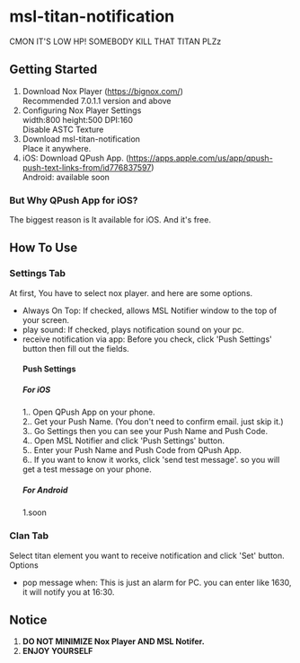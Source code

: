 # msl-titan-notification

CMON IT'S LOW HP! SOMEBODY KILL THAT TITAN PLZz

## Getting Started

1. Download Nox Player (https://bignox.com/)  
   Recommended 7.0.1.1 version and above
2. Configuring Nox Player Settings  
   width:800 height:500 DPI:160  
   Disable ASTC Texture
3. Download msl-titan-notification  
   Place it anywhere.
4. iOS: Download QPush App. (https://apps.apple.com/us/app/qpush-push-text-links-from/id776837597)  
   Android: available soon

### But Why QPush App for iOS?

The biggest reason is It available for iOS. And it's free.

## How To Use

### Settings Tab

At first, You have to select nox player. and here are some options.

- Always On Top: If checked, allows MSL Notifier window to the top of your screen.
- play sound: If checked, plays notification sound on your pc.
- receive notification via app: Before you check, click 'Push Settings' button then fill out the fields.
  #### Push Settings
  ##### For iOS
  1.. Open QPush App on your phone.  
  2.. Get your Push Name. (You don't need to confirm email. just skip it.)  
  3.. Go Settings then you can see your Push Name and Push Code.  
  4.. Open MSL Notifier and click 'Push Settings' button.  
  5.. Enter your Push Name and Push Code from QPush App.  
  6.. If you want to know it works, click 'send test message'. so you will get a test message on your phone.
  ##### For Android
  1.soon

### Clan Tab

Select titan element you want to receive notification and click 'Set' button.  
Options

- pop message when: This is just an alarm for PC. you can enter like 1630, it will notify you at 16:30.

## Notice

1. **DO NOT MINIMIZE Nox Player AND MSL Notifer.**
2. **ENJOY YOURSELF**
